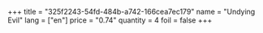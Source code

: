 +++
title = "325f2243-54fd-484b-a742-166cea7ec179"
name = "Undying Evil"
lang = ["en"]
price = "0.74"
quantity = 4
foil = false
+++
